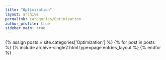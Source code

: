 ```yaml
---
title: "Optimization"
layout: archive
permalink: categories/Optimization
author_profile: true
sidebar_main: true
---
```



{% assign posts = site.categories['Optimization'] %}
{% for post in posts %} {% include archive-single2.html type=page.entries_layout %} {% endfor %}